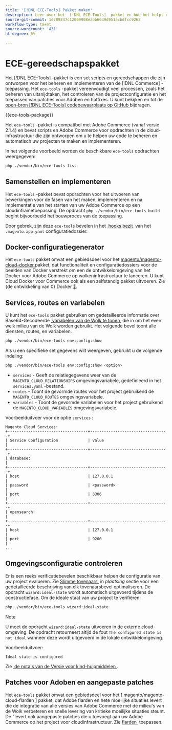 ```yaml
---
title: '[!DNL ECE-Tools] Pakket maken'
description: Leer over het  [!DNL ECE-Tools]  pakket en hoe het helpt om Adobe Commerce te beheren en op te stellen.
source-git-commit: 1e789247c12009908eabb6039d951acbdfcc9263
workflow-type: tm+mt
source-wordcount: '431'
ht-degree: 0%

---
```


# ECE-gereedschapspakket

Het [!DNL ECE-Tools] -pakket is een set scripts en gereedschappen die zijn ontworpen voor het beheren en implementeren van de [!DNL Commerce] -toepassing. Het `ece-tools` -pakket vereenvoudigt veel processen, zoals het beheren van uitsnijdtaken, het controleren van de projectconfiguratie en het toepassen van patches voor Adoben en hotfixes. U kunt bekijken en tot de [ open-bron  [!DNL ECE-Tools]  codebewaarplaats op GitHub ][ece-repo] bijdragen.

{{ece-tools-package}}

Het `ece-tools` -pakket is compatibel met Adobe Commerce (vanaf versie 2.1.4) en bevat scripts en Adobe Commerce voor opdrachten in de cloud-infrastructuur die zijn ontworpen om u te helpen uw code te beheren en automatisch uw projecten te maken en implementeren.

In het volgende voorbeeld worden de beschikbare `ece-tools` opdrachten weergegeven:

```bash
php ./vendor/bin/ece-tools list
```

## Samenstellen en implementeren

Het `ece-tools` -pakket bevat opdrachten voor het uitvoeren van bewerkingen voor de fasen van het maken, implementeren en na implementatie van het starten van uw Adobe Commerce op een cloudinframetoepassing. De opdracht `php ./vendor/bin/ece-tools build` begint bijvoorbeeld het bouwproces van de toepassing.

Door gebrek, zijn deze `ece-tools` bevelen in het [&#x200B; hooks bezit &#x200B;](../application/hooks-property.md) van het `.magento.app.yaml` configuratiedossier.

## Docker-configuratiegenerator

Het `ece-tools` pakket omvat een gebiedsdeel voor het [ magento/magento-cloud-docker ] pakket, dat functionaliteit en configuratiedossiers voor de beelden van Docker verstrekt om een de ontwikkelomgeving van het Docker voor Adobe Commerce op wolkeninfrastructuur te lanceren. U kunt Cloud Docker voor Commerce ook als een zelfstandig pakket uitvoeren. Zie {de ontwikkeling van 0} Docker [&#128279;](../dev-tools/cloud-docker.md).

## Services, routes en variabelen

U kunt het `ece-tools` pakket gebruiken om gedetailleerde informatie over Base64-Gecodeerde [&#x200B; variabelen van de Wolk te tonen &#x200B;](../environment/variables-cloud.md) die in om het even welk milieu van de Wolk worden gebruikt. Het volgende bevel toont alle diensten, routes, en variabelen.

```bash
php ./vendor/bin/ece-tools env:config:show
```

Als u een specifieke set gegevens wilt weergeven, gebruikt u de volgende indeling:

```bash
php ./vendor/bin/ece-tools env:config:show <option>
```

- `services` - Geeft de relatiegegevens weer van de `MAGENTO_CLOUD_RELATIONSHIPS` omgevingsvariabele, gedefinieerd in het `services.yaml` -bestand.
- `routes` - Toont de gevormde routes voor het project gebruikend de `MAGENTO_CLOUD_ROUTES` omgevingsvariabele.
- `variables` - Toont de gevormde variabelen voor het project gebruikend de `MAGENTO_CLOUD_VARIABLES` omgevingsvariabele.

Voorbeelduitvoer voor de optie `services` :

```
Magento Cloud Services:
+-----------------------------------+----------------------------------+
| Service Configuration             | Value                            |
+-----------------------------------+----------------------------------+
| database:                                                            |
+-----------------------------------+----------------------------------+
| host                              | 127.0.0.1                        |
| password                          | <password>                       |
| port                              | 3306                             |
+-----------------------------------+----------------------------------+
| opensearch:                                                          |
+-----------------------------------+----------------------------------+
| host                              | 127.0.0.1                        |
| port                              | 9200                             |
...
```

## Omgevingsconfiguratie controleren

Er is een reeks verificatiebevelen beschikbaar helpen de configuratie van uw project evalueren. Zie [&#x200B; Slimme tovenaars &#x200B;](../deploy/smart-wizards.md) in _plaatsing_ sectie voor een gedetailleerde beschrijving van elk tovenaarsbevel optimaliseren. De opdracht `wizard:ideal-state` wordt automatisch uitgevoerd tijdens de constructiefase. Om de ideale staat van uw project te verifiëren:

```bash
php ./vendor/bin/ece-tools wizard:ideal-state
```

>[!NOTE]
>
>U moet de opdracht `wizard:ideal-state` uitvoeren in de externe cloud-omgeving. De opdracht retourneert altijd de fout `The configured state is not ideal` wanneer deze wordt uitgevoerd in de lokale ontwikkelomgeving.

Voorbeelduitvoer:

```
Ideal state is configured
```

Zie [&#x200B; de nota&#39;s van de Versie voor kind-hulpmiddelen &#x200B;](../release-notes/cloud-tools-suite.md).

## Patches voor Adoben en aangepaste patches

Het `ece-tools` pakket omvat een gebiedsdeel voor het [ magento/magento-cloud-flarden ] pakket, dat Adobe flarden en hete moeilijke situaties levert die de integratie van alle versies van Adobe Commerce met de milieu&#39;s van de Wolk verbeteren en snelle levering van kritieke moeilijke situaties steunt. De &quot;levert ook aangepaste patches die u toevoegt aan uw Adobe Commerce op het project voor cloudinfrastructuur. Zie [&#x200B; flarden &#x200B;](../development/apply-patches.md) toepassen.

<!-- link definitions -->

[ece-repo]: https://github.com/magento/ece-tools
[magento/magento-cloud-docker]: https://github.com/magento/magento-cloud-docker
[magento/magento-cloud-patches]: https://github.com/magento/magento-cloud-patches

